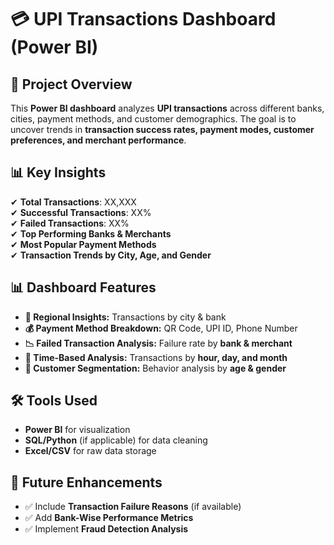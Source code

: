 # 💳 UPI Transactions Dashboard (Power BI)
## 📌 Project Overview
This **Power BI dashboard** analyzes **UPI transactions** across different banks, cities, payment methods, and customer demographics. The goal is to uncover trends in **transaction success rates, payment modes, customer preferences, and merchant performance**.
## 📊 Key Insights
✔ **Total Transactions**: XX,XXX  
✔ **Successful Transactions**: XX%  
✔ **Failed Transactions**: XX%  
✔ **Top Performing Banks & Merchants**  
✔ **Most Popular Payment Methods**  
✔ **Transaction Trends by City, Age, and Gender**  
## 📊 Dashboard Features
- **📍 Regional Insights:** Transactions by city & bank  
- **💰 Payment Method Breakdown:** QR Code, UPI ID, Phone Number  
- **📉 Failed Transaction Analysis:** Failure rate by **bank & merchant**  
- **📅 Time-Based Analysis:** Transactions by **hour, day, and month**  
- **🎯 Customer Segmentation:** Behavior analysis by **age & gender**  
## 🛠 Tools Used
- **Power BI** for visualization  
- **SQL/Python** (if applicable) for data cleaning  
- **Excel/CSV** for raw data storage  
## 📌 Future Enhancements
- ✅ Include **Transaction Failure Reasons** (if available)  
- ✅ Add **Bank-Wise Performance Metrics**  
- ✅ Implement **Fraud Detection Analysis**  

